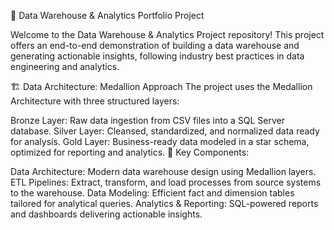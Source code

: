 🚀 Data Warehouse & Analytics Portfolio Project

Welcome to the Data Warehouse & Analytics Project repository! This project offers an end-to-end demonstration of building a data warehouse and generating actionable insights, following industry best practices in data engineering and analytics.

🏗️ Data Architecture: Medallion Approach
The project uses the Medallion Architecture with three structured layers:

Bronze Layer: Raw data ingestion from CSV files into a SQL Server database.
Silver Layer: Cleansed, standardized, and normalized data ready for analysis.
Gold Layer: Business-ready data modeled in a star schema, optimized for reporting and analytics.
🔄 Key Components:

Data Architecture: Modern data warehouse design using Medallion layers.
ETL Pipelines: Extract, transform, and load processes from source systems to the warehouse.
Data Modeling: Efficient fact and dimension tables tailored for analytical queries.
Analytics & Reporting: SQL-powered reports and dashboards delivering actionable insights.

